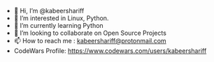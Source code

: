 - 👋 Hi, I’m @kabeershariff
- 👀 I’m interested in Linux, Python.
- 🌱 I’m currently learning Python
- 💞️ I’m looking to collaborate on Open Source Projects
- 📫 How to reach me : kabeershariff@protonmail.com
-   CodeWars Profile: https://www.codewars.com/users/kabeershariff
<!---
kabeershariff/kabeershariff is a ✨ special ✨ repository because its `README.md` (this file) appears on your GitHub profile.
You can click the Preview link to take a look at your changes.
--->
